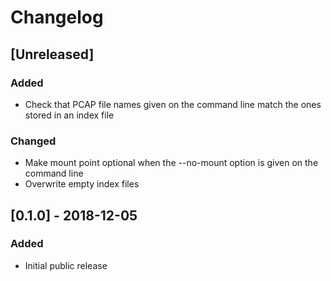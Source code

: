 # Changelog

## [Unreleased]
### Added
- Check that PCAP file names given on the command line match the ones stored in an index file

### Changed
- Make mount point optional when the --no-mount option is given on the command line
- Overwrite empty index files 

## [0.1.0] - 2018-12-05
### Added
- Initial public release
